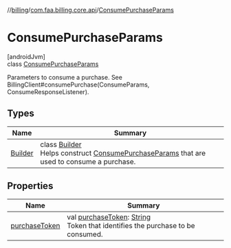 //[billing](../../../index.md)/[com.faa.billing.core.api](../index.md)/[ConsumePurchaseParams](index.md)

# ConsumePurchaseParams

[androidJvm]\
class [ConsumePurchaseParams](index.md)

Parameters to consume a purchase. See BillingClient#consumePurchase(ConsumeParams, ConsumeResponseListener).

## Types

| Name | Summary |
|---|---|
| [Builder](-builder/index.md) | class [Builder](-builder/index.md)<br>Helps construct [ConsumePurchaseParams](index.md) that are used to consume a purchase. |

## Properties

| Name | Summary |
|---|---|
| [purchaseToken](purchase-token.md) | val [purchaseToken](purchase-token.md): [String](https://kotlinlang.org/api/latest/jvm/stdlib/kotlin/-string/index.html)<br>Token that identifies the purchase to be consumed. |
